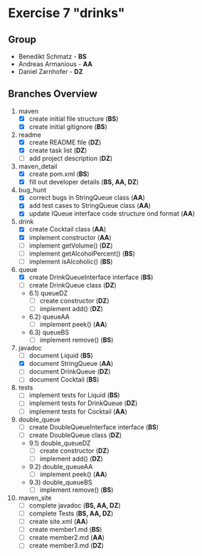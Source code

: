 # Exercise 7 "drinks"

## Group
- Benedikt Schmatz - **BS**
- Andreas Armanious - **AA**
- Daniel Zarnhofer - **DZ**

## Branches Overview

1) maven
    - [x] create initial file structure (**BS**)
    - [x] create initial gitignore (**BS**)
2) readme
    - [x] create README file (**DZ**)
    - [x] create task list (**DZ**)
    - [ ] add project description (**DZ**)
3) maven_detail
    - [x] create pom.xml (**BS**)
    - [x] fill out developer details (**BS, AA, DZ**)
4) bug_hunt
    - [x] correct bugs in StringQueue class (**AA**)
    - [x] add test cases to StringQueue class (**AA**)
    - [x] update IQueue interface code structure ond format (**AA**)
5) drink
    - [x] create Cocktail class (**AA**)
    - [x] implement constructor (**AA**)
    - [ ] implement getVolume() (**DZ**)
    - [ ] implement getAlcoholPercent() (**BS**)
    - [ ] implement isAlcoholic() (**BS**)
6) queue
    - [x] create DrinkQueueInterface interface (**BS**)
    - [ ] create DrinkQueue class (**DZ**)
    - 6.1) queueDZ
       - [ ] create constructor (**DZ**)
       - [ ] implement add() (**DZ**)
    - 6.2) queueAA
      - [ ] implement peek() (**AA**)
    - 6.3) queueBS
      - [ ] implement remove() (**BS**)
7) javadoc
    - [ ] document Liquid (**BS**)
    - [x] document StringQueue (**AA**)
    - [ ] document DrinkQueue (**DZ**)
    - [ ] document Cocktail (**BS**)
8) tests
    - [ ] implement tests for Liquid (**BS**)
    - [ ] implement tests for DrinkQueue (**DZ**)
    - [ ] implement tests for Cocktail (**AA**)
9) double_queue
    - [ ] create DoubleQueueInterface interface (**BS**)
    - [ ] create DoubleQueue class (**DZ**)
    - 9.1) double_queueDZ
       - [ ] create constructor (**DZ**)
       - [ ] implement add() (**DZ**)
   - 9.2) double_queueAA
       - [ ] implement peek() (**AA**)
   - 9.3) double_queueBS
       - [ ] implement remove() (**BS**)
10) maven_site
    - [ ] complete javadoc (**BS, AA, DZ**)
    - [ ] complete Tests (**BS, AA, DZ**)
    - [ ] create site.xml (**AA**)
    - [ ] create member1.md (**BS**)
    - [ ] create member2.md (**AA**)
    - [ ] create member3.md (**DZ**)
